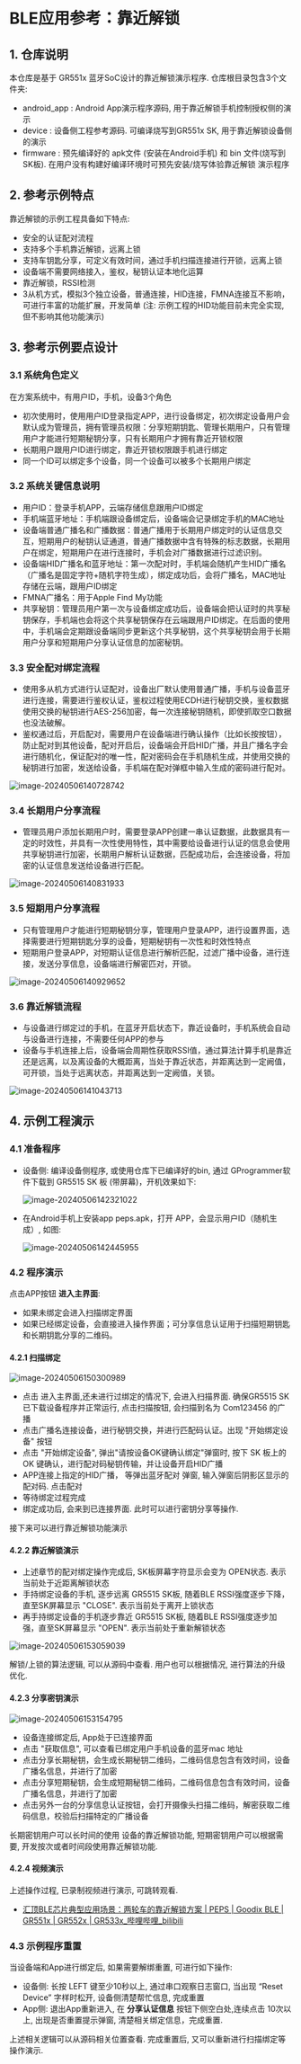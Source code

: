 # BLE应用参考：靠近解锁


## 1. 仓库说明

本仓库是基于 GR551x 蓝牙SoC设计的靠近解锁演示程序. 仓库根目录包含3个文件夹:

- android_app : Android App演示程序源码, 用于靠近解锁手机控制授权侧的演示
- device : 设备侧工程参考源码. 可编译烧写到GR551x SK, 用于靠近解锁设备侧的演示
- firmware : 预先编译好的 apk文件 (安装在Android手机) 和 bin 文件(烧写到SK板). 在用户没有构建好编译环境时可预先安装/烧写体验靠近解锁 演示程序 



## 2. 参考示例特点

靠近解锁的示例工程具备如下特点:

- 安全的认证配对流程
- 支持多个手机靠近解锁，远离上锁
- 支持车钥匙分享，可定义有效时间，通过手机扫描连接进行开锁，远离上锁
- 设备端不需要网络接入，鉴权，秘钥认证本地化运算
- 靠近解锁，RSSI检测
- 3从机方式，模拟3个独立设备，普通连接，HID连接，FMNA连接互不影响，可进行丰富的功能扩展，开发简单 (注:  示例工程的HID功能目前未完全实现, 但不影响其他功能演示)



## 3. 参考示例要点设计

### 3.1 系统角色定义

在方案系统中，有用户ID，手机，设备3个角色

- 初次使用时，使用用户ID登录指定APP，进行设备绑定，初次绑定设备用户会默认成为管理员，拥有管理员权限：分享短期钥匙、管理长期用户，只有管理用户才能进行短期秘钥分享，只有长期用户才拥有靠近开锁权限
- 长期用户跟用户ID进行绑定，靠近开锁权限跟手机进行绑定
- 同一个ID可以绑定多个设备，同一个设备可以被多个长期用户绑定



### 3.2 系统关键信息说明

- 用户ID：登录手机APP，云端存储信息跟用户ID绑定
- 手机端蓝牙地址：手机端跟设备绑定后，设备端会记录绑定手机的MAC地址
- 设备端普通广播名和广播数据：普通广播用于长期用户绑定时的认证信息交互，短期用户的秘钥认证通道，普通广播数据中含有特殊的标志数据，长期用户在绑定，短期用户在进行连接时，手机会对广播数据进行过滤识别。
- 设备端HID广播名和蓝牙地址：第一次配对时，手机端会随机产生HID广播名（广播名是固定字符+随机字符生成），绑定成功后，会将广播名，MAC地址存储在云端，跟用户ID绑定
- FMNA广播名：用于Apple Find My功能 
- 共享秘钥：管理员用户第一次与设备绑定成功后，设备端会把认证时的共享秘钥保存，手机端也会将这个共享秘钥保存在云端跟用户ID绑定。在后面的使用中，手机端会定期跟设备端同步更新这个共享秘钥，这个共享秘钥会用于长期用户分享和短期用户分享认证信息的加密秘钥。



### 3.3 安全配对绑定流程

- 使用多从机方式进行认证配对，设备出厂默认使用普通广播，手机与设备蓝牙进行连接，需要进行鉴权认证，鉴权过程使用ECDH进行秘钥交换，鉴权数据使用交换的秘钥进行AES-256加密，每一次连接秘钥随机，即使抓取空口数据也没法破解。
- 鉴权通过后，开启配对，需要用户在设备端进行确认操作（比如长按按钮），防止配对到其他设备，配对开启后，设备端会开启HID广播，并且广播名字会进行随机化，保证配对的唯一性，配对密码会在手机随机生成，并使用交换的秘钥进行加密，发送给设备，手机端在配对弹框中输入生成的密码进行配对。

![image-20240506140728742](./peps.img/image-20240506140728742.png) 

### 3.4 长期用户分享流程

- 管理员用户添加长期用户时，需要登录APP创建一串认证数据，此数据具有一定的时效性，并具有一次性使用特性，其中需要给设备进行认证的信息会使用共享秘钥进行加密，长期用户解析认证数据，匹配成功后，会连接设备，将加密的认证信息发送给设备进行匹配。

![image-20240506140831933](./peps.img/image-20240506140831933.png) 

### 3.5 短期用户分享流程

- 只有管理用户才能进行短期秘钥分享，管理用户登录APP，进行设置界面，选择需要进行短期钥匙分享的设备，短期秘钥有一次性和时效性特点
- 短期用户登录APP，对短期认证信息进行解析匹配，过滤广播中设备，进行连接，发送分享信息，设备端进行解密匹对，开锁。

![image-20240506140929652](./peps.img/image-20240506140929652.png)



### 3.6 靠近解锁流程

- 与设备进行绑定过的手机，在蓝牙开启状态下，靠近设备时，手机系统会自动与设备进行连接，不需要任何APP的参与
- 设备与手机连接上后，设备端会周期性获取RSSI值，通过算法计算手机是靠近还是远离，以及离设备的大概距离，当处于靠近状态，并距离达到一定阙值，可开锁，当处于远离状态，并距离达到一定阙值，关锁。

![image-20240506141043713](./peps.img/image-20240506141043713.png) 



## 4. 示例工程演示



### 4.1 准备程序

- 设备侧: 编译设备侧程序, 或使用仓库下已编译好的bin, 通过 GProgrammer软件下载到 GR5515 SK 板 (带屏幕)，开机效果如下:

  ![image-20240506142321022](./peps.img/image-20240506142321022.png) 

- 在Android手机上安装app peps.apk，打开 APP，会显示用户ID（随机生成）, 如图:

  ![image-20240506142445955](./peps.img/image-20240506142445955.png) 

  

### 4.2 程序演示

点击APP按钮 **进入主界面**:

- 如果未绑定会进入扫描绑定界面
- 如果已经绑定设备，会直接进入操作界面；可分享信息认证用于扫描短期钥匙和长期钥匙分享的二维码。



#### 4.2.1 扫描绑定

![image-20240506150300989](./peps.img/image-20240506150300989.png) 

- 点击 进入主界面,还未进行过绑定的情况下, 会进入扫描界面. 确保GR5515 SK已下载设备程序并正常运行, 点击扫描按钮, 会扫描到名为 Com123456 的广播
- 点击广播名连接设备，进行秘钥交换，并进行匹配码认证。出现 "开始绑定设备" 按钮
- 点击 "开始绑定设备", 弹出"请按设备OK键确认绑定"弹窗时, 按下 SK 板上的 OK 键确认，进行配对码秘钥传输，并让设备开启HID广播
- APP连接上指定的HID广播， 等弹出蓝牙配对 弹窗, 输入弹窗后阴影区显示的配对码. 点击配对
- 等待绑定过程完成
- 绑定成功后, 会来到已连接界面. 此时可以进行密钥分享等操作. 

接下来可以进行靠近解锁功能演示



#### 4.2.2 靠近解锁演示

- 上述章节的配对绑定操作完成后, SK板屏幕字符显示会变为 OPEN状态. 表示当前处于近距离解锁状态
- 手持绑定设备的手机, 逐步远离 GR5515 SK板, 随着BLE RSSI强度逐步下降，直至SK屏幕显示 "CLOSE". 表示当前处于离开上锁状态
- 再手持绑定设备的手机逐步靠近 GR5515 SK板, 随着BLE RSSI强度逐步加强，直至SK屏幕显示 "OPEN". 表示当前处于重新解锁状态 

![image-20240506153059039](./peps.img/image-20240506153059039.png) 

解锁/上锁的算法逻辑, 可以从源码中查看. 用户也可以根据情况, 进行算法的升级优化.



#### 4.2.3 分享密钥演示

![image-20240506153154795](./peps.img/image-20240506153154795.png) 

- 设备连接绑定后, App处于已连接界面
- 点击 "获取信息", 可以查看已绑定用户手机设备的蓝牙mac 地址
- 点击分享长期秘钥，会生成长期秘钥二维码，二维码信息包含有效时间，设备广播名信息，并进行了加密
- 点击分享短期秘钥，会生成短期秘钥二维码，二维码信息包含有效时间，设备广播名信息，并进行了加密
- 点击另外一台的分享信息认证按钮，会打开摄像头扫描二维码，解密获取二维码信息，校验后扫描特定的广播设备

长期密钥用户可以长时间的使用 设备的靠近解锁功能, 短期密钥用户可以根据需要, 开发按次或者时间段使用靠近解锁功能.



#### 4.2.4 视频演示

上述操作过程, 已录制视频进行演示, 可跳转观看.

- [汇顶BLE芯片典型应用场景：两轮车的靠近解锁方案 | PEPS | Goodix BLE | GR551x | GR552x | GR533x_哔哩哔哩_bilibili](https://www.bilibili.com/video/BV1Wb421H7kg/?vd_source=849be8d36cdf256cbd8e61ecdc3316ea)



### 4.3 示例程序重置

当设备端和App进行绑定后, 如果需要解绑重置, 可进行如下操作:

- 设备侧: 长按 LEFT 键至少10秒以上, 通过串口观察日志窗口, 当出现 “Reset Device” 字样时松开, 设备侧清楚帮忙信息, 完成重置
- App侧: 退出App重新进入, 在 **分享认证信息** 按钮下侧空白处,连续点击 10次以上, 出现是否重置提示弹窗, 清楚相关绑定信息，完成重置.

上述相关逻辑可以从源码相关位置查看. 完成重置后, 又可以重新进行扫描绑定等操作演示.
